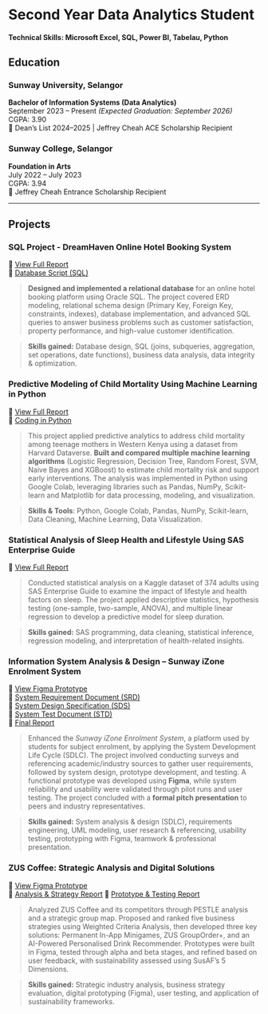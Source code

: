 # Second Year Data Analytics Student

#### Technical Skills: Microsoft Excel, SQL, Power BI, Tabelau, Python

## Education

### Sunway University, Selangor  
**Bachelor of Information Systems (Data Analytics)**  
September 2023 – Present _(Expected Graduation: September 2026)_  
CGPA: 3.90   
🏅 Dean’s List 2024–2025 | Jeffrey Cheah ACE Scholarship Recipient  


### Sunway College, Selangor  
**Foundation in Arts**  
July 2022 – July 2023  
CGPA: 3.94    
🏅 Jeffrey Cheah Entrance Scholarship Recipient  

---

## Projects
### **SQL Project - DreamHaven Online Hotel Booking System**

📄 [View Full Report](docs/Group35_DBMS_Final_Assessment.pdf)  
📄 [Database Script (SQL)](docs/DBscript.sql)

> **Designed and implemented a relational database** for an online hotel booking platform using Oracle SQL. The project covered ERD modeling, relational schema design (Primary Key, Foreign Key, constraints, indexes), database implementation, and advanced SQL queries to answer business problems such as customer satisfaction, property performance, and high-value customer identification.

> **Skills gained:** Database design, SQL (joins, subqueries, aggregation, set operations, date functions), business data analysis, data integrity & optimization.



### **Predictive Modeling of Child Mortality Using Machine Learning in Python**

📄 [View Full Report](docs/SWA_Final_Report.pdf)  
📄 [Coding in Python](docs/SWA_Code(Google_Colab).py)

> This project applied predictive analytics to address child mortality among teenage mothers in Western Kenya using a dataset from Harvard Dataverse. **Built and compared multiple machine learning algorithms** (Logistic Regression, Decision Tree, Random Forest, SVM, Naive Bayes and XGBoost) to estimate child mortality risk and support early interventions. The analysis was implemented in Python using Google Colab, leveraging libraries such as Pandas, NumPy, Scikit-learn and Matplotlib for data processing, modeling, and visualization.

> **Skills & Tools**: Python, Google Colab, Pandas, NumPy, Scikit-learn, Data Cleaning, Machine Learning, Data Visualization.


### **Statistical Analysis of Sleep Health and Lifestyle Using SAS Enterprise Guide**

📄 [View Full Report](docs/Group_Assignment_Statistics.pdf)

> Conducted statistical analysis on a Kaggle dataset of 374 adults using SAS Enterprise Guide to examine the impact of lifestyle and health factors on sleep. The project applied descriptive statistics, hypothesis testing (one-sample, two-sample, ANOVA), and multiple linear regression to develop a predictive model for sleep duration.

> **Skills gained:** SAS programming, data cleaning, statistical inference, regression modeling, and interpretation of health-related insights.


### **Information System Analysis & Design – Sunway iZone Enrolment System**

🔗 [View Figma Prototype](https://www.figma.com/proto/AlRvWYK8g5C3TqoSxjjj4A/iZone-Waitlist-System--Initial-Prototype-?node-id=419-388&p=f&t=OVNLSf8JjvlHRSFs-1&scaling=scale-down&content-scaling=fixed&page-id=10%3A3&starting-point-node-id=502%3A246&show-proto-sidebar=1)    
📄 [System Requirement Document (SRD)](docs/System_Requirement_Document_(SRD).pdf)    
📄 [System Design Specification (SDS)](docs/System_Design_Specification_(SDS).pdf)    
📄 [System Test Document (STD)](docs/System_Test_Document_(STD).pdf)    
📄 [Final Report](docs/BIS_Final_Report.pdf)    

> Enhanced the *Sunway iZone Enrolment System*, a platform used by students for subject enrolment, by applying the System Development Life Cycle (SDLC). The project involved conducting surveys and referencing academic/industry sources to gather user requirements, followed by system design, prototype development, and testing.  A functional prototype was developed using **Figma**, while system reliability and usability were validated through pilot runs and user testing. The project concluded with a **formal pitch presentation** to peers and industry representatives.  

> **Skills gained:** System analysis & design (SDLC), requirements engineering, UML modeling, user research & referencing, usability testing, prototyping with Figma, teamwork & professional presentation.


### **ZUS Coffee: Strategic Analysis and Digital Solutions**

🔗 [View Figma Prototype](https://www.figma.com/proto/CNXTNvdDey5dBqM3OBXpIA/ZUS-Coffee-Mobile-App?node-id=17-4340&t=0dxBPdVAMH6PXqhk-1)  
📄 [Analysis & Strategy Report](docs/MAN3154_Mid-Term_Assignment.pdf)
📄 [Prototype & Testing Report](docs/MAN3154_Final_Assignment.pdf)

> Analyzed ZUS Coffee and its competitors through PESTLE analysis and a strategic group map. Proposed and ranked five business strategies using Weighted Criteria Analysis, then developed three key solutions: Permanent In-App Minigames, ZUS GroupOrder+, and an AI-Powered Personalised Drink Recommender. Prototypes were built in Figma, tested through alpha and beta stages, and refined based on user feedback, with sustainability assessed using SusAF’s 5 Dimensions.

> **Skills gained:** Strategic industry analysis, business strategy evaluation, digital prototyping (Figma), user testing, and application of sustainability frameworks.

